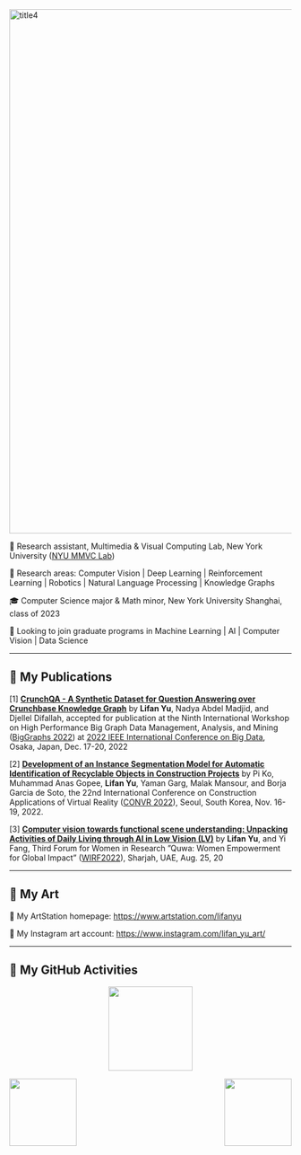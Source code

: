 <img width="934" alt="title4" src="https://user-images.githubusercontent.com/74582280/205233915-afa61aca-0239-4886-8fd7-aa2fff3a953e.png">


💼 Research assistant, Multimedia & Visual Computing Lab, New York University ([NYU MMVC Lab](https://wp.nyu.edu/mmvc/))

🌱 Research areas: Computer Vision | Deep Learning | Reinforcement Learning | Robotics | Natural Language Processing | Knowledge Graphs

🎓 Computer Science major & Math minor, New York University Shanghai, class of 2023

🔭 Looking to join graduate programs in Machine Learning | AI | Computer Vision | Data Science

---

## 📖 My Publications

[1] **[<ins>CrunchQA - A Synthetic Dataset for Question Answering over
Crunchbase Knowledge Graph</ubs>](https://github.com/colab-nyuad/CrunchQA/blob/master/CrunchQA_IEEE.pdf)** by **Lifan Yu**, Nadya Abdel Madjid, and Djellel Difallah, accepted for publication at the Ninth International Workshop on High Performance Big
Graph Data Management, Analysis, and Mining ([BigGraphs 2022](https://biggraphs.org/)) at [2022 IEEE International Conference on Big Data](http://bigdataieee.org/BigData2022/),
Osaka, Japan, Dec. 17-20, 2022

[2] **[<ins>Development of
an Instance Segmentation Model for Automatic Identification of Recyclable Objects in Construction Projects</ins>](https://www.researchgate.net/publication/365700731_Development_of_an_Instance_Segmentation_Model_for_the_Automatic_Identification_of_Recyclable_Objects_in_Construction_Sites)** by Pi Ko, Muhammad Anas Gopee, **Lifan Yu**, Yaman Garg, Malak Mansour, and Borja Garcia de Soto, the 22nd
International Conference on Construction Applications of Virtual Reality ([CONVR 2022](http://convr2022.com/)), Seoul, South Korea, Nov.
16-19, 2022.

[3] **[<ins>Computer vision towards functional scene understanding: Unpacking Activities of Daily Living
through AI in Low Vision (LV)</ins>](https://github.com/SilvesterYu/CV4LV/blob/main/wirf2022_paper_1338_CV4LV.pdf)** by **Lifan Yu**, and Yi Fang, Third Forum for Women in Research ”Quwa: Women Empowerment for Global
Impact” ([WIRF2022](https://www.sharjah.ac.ae/en/Research/Outreach/wirf2022/Pages/wn.aspx)), Sharjah, UAE, Aug. 25, 20

---

## 🎨 My Art

🔖 My ArtStation homepage: https://www.artstation.com/lifanyu

🔖 My Instagram art account: https://www.instagram.com/lifan_yu_art/


---

## 🎯 My GitHub Activities
 
<p align="center">
<img height="150" src="https://github-readme-streak-stats.herokuapp.com?user=SilvesterYu&theme=vue-dark&hide_border=true)](https://git.io/streak-stats" />
 </p>

<img align="left" height="120" src="https://github-readme-stats.vercel.app/api?username=SilvesterYu&hide_border=true&&theme=vue-dark">
<img align="right" height="120" src="https://github-readme-stats.vercel.app/api/top-langs/?username=SilvesterYu&layout=compact&hide_border=true&langs_count=8&theme=vue-dark" />



